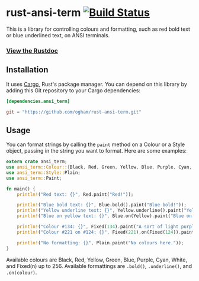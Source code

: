 # rust-ansi-term [![Build Status](https://travis-ci.org/ogham/rust-ansi-term.svg?branch=master)](https://travis-ci.org/ogham/rust-ansi-term)

This is a library for controlling colours and formatting, such as red
bold text or blue underlined text, on ANSI terminals.

### [View the Rustdoc](http://www.rust-ci.org/ogham/rust-ansi-term/doc/ansi_term/)


## Installation

It uses [Cargo](http://crates.io/), Rust's package manager. You can
depend on this library by adding this Git repository to your Cargo
dependencies:

```toml
[dependencies.ansi_term]

git = "https://github.com/ogham/rust-ansi-term.git"
```


## Usage

You can format strings by calling the `paint` method on a Colour or a
Style object, passing in the string you want to format. Here are some
examples:

```rust
extern crate ansi_term;
use ansi_term::Colour::{Black, Red, Green, Yellow, Blue, Purple, Cyan, Fixed};
use ansi_term::Style::Plain;
use ansi_term::Paint;
```

```Rust
fn main() {
    println!("Red text: {}", Red.paint("Red!"));

    println!("Blue bold text: {}", Blue.bold().paint("Blue bold!"));
    println!("Yellow underline text: {}", Yellow.underline().paint("Yellow underline!"));
    println!("Blue on yellow text: {}", Blue.on(Yellow).paint("Blue on yellow!"));

    println!("Colour #134: {}", Fixed(134).paint("A sort of light purple."));
    println!("Colour #221 on #124: {}", Fixed(221).on(Fixed(124)).paint("Mustard in the ketchup."));

    println!("No formatting: {}", Plain.paint("No colours here."));
}
```

Available colours are Black, Red, Yellow, Green, Blue, Purple, Cyan,
White, and Fixed(n) up to 256. Available formattings are `.bold()`,
`.underline()`, and `.on(colour)`.

